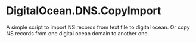 # DigitalOcean.DNS.CopyImport

A simple script to import NS records from text file to digital ocean. Or copy NS records from one digital ocean domain to another one.
